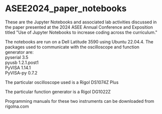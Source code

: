 # ASEE2024_paper_notebooks
These are the Jupyter Notebooks and associated lab activities discussed in the paper presented at the 2024 ASEE Annual Conference and Exposition titled "Use of Jupyter Notebooks to increase coding across the curriculum."  

The notebooks are run on a Dell Latitude 3590 using Ubuntu 22.04.4. The packages used to communicate with the oscilloscope and function generator are:  
 pyserial              3.5   
 pyusb                 1.2.1.post1  
 PyVISA                1.14.1  
 PyVISA-py             0.7.2  


The particular oscilloscope used is a Rigol DS1074Z Plus  

The particular function generator is a Rigol DG1022Z  

Programming manuals for these two instruments can be downloaded from rigolna.com  
